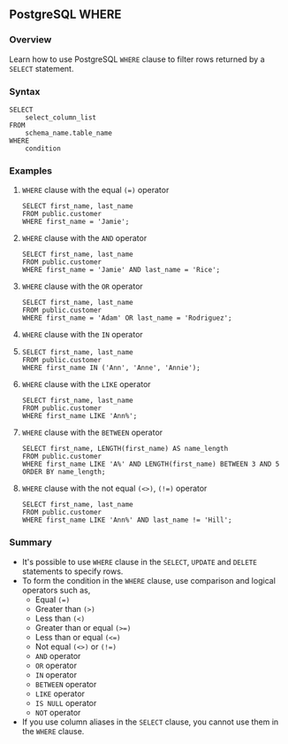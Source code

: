 ## PostgreSQL WHERE

### Overview 
Learn how to use PostgreSQL `WHERE` clause to filter rows returned by a `SELECT` statement.

### Syntax

```
SELECT
    select_column_list
FROM
    schema_name.table_name
WHERE
    condition
```

### Examples

1) `WHERE` clause with the equal `(=)` operator
    
    ```
    SELECT first_name, last_name
	FROM public.customer
    WHERE first_name = 'Jamie';
    ```

2) `WHERE` clause with the `AND` operator
   
    ```
    SELECT first_name, last_name
	FROM public.customer
    WHERE first_name = 'Jamie' AND last_name = 'Rice';
    ```

3) `WHERE` clause with the `OR` operator
    
    ```
    SELECT first_name, last_name
	FROM public.customer
    WHERE first_name = 'Adam' OR last_name = 'Rodriguez';
    ```

4) `WHERE` clause with the `IN` operator
5) 
    ```
    SELECT first_name, last_name
	FROM public.customer
    WHERE first_name IN ('Ann', 'Anne', 'Annie');
    ```

6) `WHERE` clause with the `LIKE` operator
    
    ```
    SELECT first_name, last_name
	FROM public.customer
    WHERE first_name LIKE 'Ann%';
    ```

7) `WHERE` clause with the `BETWEEN` operator
    
    ```
    SELECT first_name, LENGTH(first_name) AS name_length
	FROM public.customer
    WHERE first_name LIKE 'A%' AND LENGTH(first_name) BETWEEN 3 AND 5
    ORDER BY name_length;
    ```

8) `WHERE` clause with the not equal `(<>)`, `(!=)` operator
    
    ```
    SELECT first_name, last_name
	FROM public.customer
    WHERE first_name LIKE 'Ann%' AND last_name != 'Hill';
    ```

### Summary
- It's possible to use `WHERE` clause in the `SELECT`, `UPDATE` and `DELETE` statements to specify rows.
- To form the condition in the `WHERE` clause, use comparison and logical operators such as,
  - Equal `(=)`
  - Greater than `(>)`
  - Less than `(<)`
  - Greater than or equal `(>=)`
  - Less than or equal `(<=)`
  - Not equal `(<>)` or `(!=)`
  - `AND` operator
  - `OR` operator
  - `IN` operator
  - `BETWEEN` operator
  - `LIKE` operator
  - `IS NULL` operator
  - `NOT` operator
- If you use column aliases in the `SELECT` clause, you cannot use them in the `WHERE` clause.